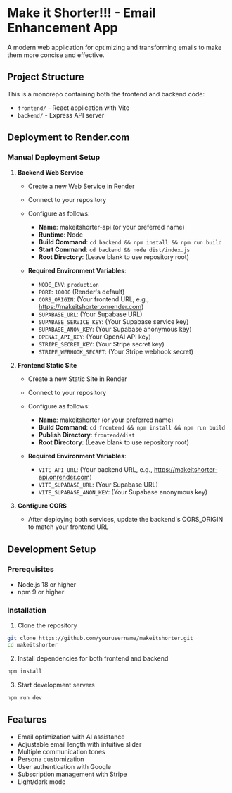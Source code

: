 # Make it Shorter!!! - Email Enhancement App

A modern web application for optimizing and transforming emails to make them more concise and effective.

## Project Structure

This is a monorepo containing both the frontend and backend code:

- `frontend/` - React application with Vite
- `backend/` - Express API server

## Deployment to Render.com

### Manual Deployment Setup

1. **Backend Web Service**
   - Create a new Web Service in Render
   - Connect to your repository
   - Configure as follows:
     - **Name**: makeitshorter-api (or your preferred name)
     - **Runtime**: Node
     - **Build Command**: `cd backend && npm install && npm run build`
     - **Start Command**: `cd backend && node dist/index.js`
     - **Root Directory**: (Leave blank to use repository root)

   - **Required Environment Variables**:
     - `NODE_ENV`: `production`
     - `PORT`: `10000` (Render's default)
     - `CORS_ORIGIN`: (Your frontend URL, e.g., https://makeitshorter.onrender.com)
     - `SUPABASE_URL`: (Your Supabase URL)
     - `SUPABASE_SERVICE_KEY`: (Your Supabase service key)
     - `SUPABASE_ANON_KEY`: (Your Supabase anonymous key)
     - `OPENAI_API_KEY`: (Your OpenAI API key)
     - `STRIPE_SECRET_KEY`: (Your Stripe secret key)
     - `STRIPE_WEBHOOK_SECRET`: (Your Stripe webhook secret)

2. **Frontend Static Site**
   - Create a new Static Site in Render
   - Connect to your repository
   - Configure as follows:
     - **Name**: makeitshorter (or your preferred name)
     - **Build Command**: `cd frontend && npm install && npm run build`
     - **Publish Directory**: `frontend/dist`
     - **Root Directory**: (Leave blank to use repository root)

   - **Required Environment Variables**:
     - `VITE_API_URL`: (Your backend URL, e.g., https://makeitshorter-api.onrender.com)
     - `VITE_SUPABASE_URL`: (Your Supabase URL)
     - `VITE_SUPABASE_ANON_KEY`: (Your Supabase anonymous key)

3. **Configure CORS**
   - After deploying both services, update the backend's CORS_ORIGIN to match your frontend URL

## Development Setup

### Prerequisites

- Node.js 18 or higher
- npm 9 or higher

### Installation

1. Clone the repository
```bash
git clone https://github.com/yourusername/makeitshorter.git
cd makeitshorter
```

2. Install dependencies for both frontend and backend
```bash
npm install
```

3. Start development servers
```bash
npm run dev
```

## Features

- Email optimization with AI assistance
- Adjustable email length with intuitive slider
- Multiple communication tones
- Persona customization
- User authentication with Google
- Subscription management with Stripe
- Light/dark mode